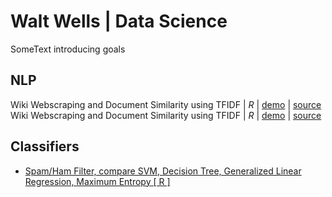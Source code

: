 # Walt Wells | Data Science

SomeText introducing goals

## NLP

Wiki Webscraping and Document Similarity using TFIDF | _R_ | [demo](https://wwells.github.io/CUNY_DATA_607/Week10/JazzTFIDF_Present_Week10.html) | [source](https://github.com/wwells/CUNY_DATA_607/blob/master/Week10/JazzTFIDF_Present_Week10.Rmd)
Wiki Webscraping and Document Similarity using TFIDF | _R_ | [demo](https://wwells.github.io/CUNY_DATA_607/Week10/JazzTFIDF_Present_Week10.html) | [source](https://github.com/wwells/CUNY_DATA_607/blob/master/Week10/JazzTFIDF_Present_Week10.Rmd)


## Classifiers

* [Spam/Ham Filter, compare SVM, Decision Tree, Generalized Linear Regression, Maximum Entropy [ R ]](https://wwells.github.io/CUNY_DATA_607/Week10/DocClassification_Week10.html)

